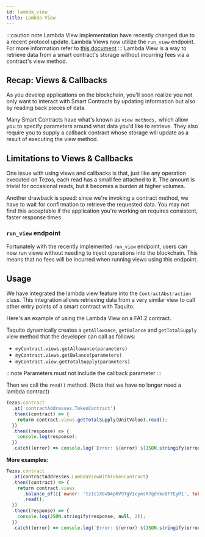 ```yaml
---
id: lambda_view
title: Lambda View
---
```


:::caution note
Lambda View implementation have recently changed due to a recent protocol update. Lambda Views now utilize the `run_view` endpoint. For more information refer to [this document](https://tezos.gitlab.io/CHANGES.html?highlight=run_view#id16)
:::
Lambda View is a way to retrieve data from a smart contract's storage
without incurring fees via a contract's view method.

## Recap: Views & Callbacks

As you develop applications on the blockchain, you'll soon realize you not only
want to interact with Smart Contracts by updating information but also by
reading back pieces of data.

Many Smart Contracts have what's known as `view methods,` which allow you to
specify parameters around what data you'd like to retrieve. They also require
you to supply a callback contract whose storage will update as a result of
executing the view method.

## Limitations to Views & Callbacks

One issue with using views and callbacks is that, just like any operation
executed on Tezos, each read has a small fee attached to it. The amount is
trivial for occasional reads, but it becomes a burden at higher volumes.

Another drawback is speed: since we're invoking a contract method, we have to wait for confirmation to retrieve the requested data. You may not find this
acceptable if the application you're working on requires consistent, faster
response times.

### `run_view` endpoint
Fortunately with the recently implemented `run_view` endpoint, users can now run views without needing to inject operations into the blockchain. This means that no fees will be incurred when running views using this endpoint.

## Usage

We have integrated the lambda view feature into the `ContractAbstraction` class. This integration allows retrieving data from a very similar view to call other entry points of a smart contract with Taquito.

Here's an example of using the Lambda View on a FA1.2 contract.

Taquito dynamically creates a `getAllowance`, `getBalance` and `getTotalSupply` view method that the developer can call as follows:

- `myContract.views.getAllowance(parameters)`
- `myContract.views.getBalance(parameters)`
- `myContract.view.getTotalSupply(parameters)`

:::note
Parameters must not include the callback parameter
:::

Then we call the `read()` method. (Note that we have no longer need a lambda contract)
```js live noInline
Tezos.contract
  .at('contractAddresses.TokenContract')
  .then((contract) => {
    return contract.views.getTotalSupply(UnitValue).read();
  })
  .then((response) => {
    console.log(response);
  })
  .catch((error) => console.log(`Error: ${error} ${JSON.stringify(error, null, 2)}`));
```

<!-- ```js live noInline
Tezos.contract
  .at('contractAddresses.TokenContract')
  .then((contract) => {
    return contract.views.getBalance('tz3WXYtyDUNL91qfiCJtVUX746QpNv5i5ve5').read();
  })
  .then((response) => {
    console.log(response);
  })
  .catch((error) => console.log(`Error: ${error} ${JSON.stringify(error, null, 2)}`));
``` -->

**More examples:**

```js live noInline
Tezos.contract
  .at(contractAddresses.LambdaViewWithTokenContract)
  .then((contract) => {
    return contract.views
      .balance_of([{ owner: 'tz1c1X8vD4pKV9TgV1cyosR7qdnkc8FTEyM1', token_id: '0' }])
      .read();
  })
  .then((response) => {
    console.log(JSON.stringify(response, null, 2));
  })
  .catch((error) => console.log(`Error: ${error} ${JSON.stringify(error, null, 2)}`));
```

<!-- ```js live noInline
Tezos.contract
  .at('contractAddresses.TokenContract')
  .then((contract) => {
    return contract.views.getBalance('tz3WXYtyDUNL91qfiCJtVUX746QpNv5i5ve5').read();
  })
  .then((response) => {
    console.log(JSON.stringify(response, null, 2));
  })
  .catch((error) => console.log(`Error: ${error} ${JSON.stringify(error, null, 2)}`));
``` -->
